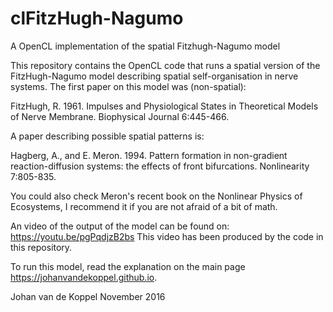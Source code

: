 # clFitzHugh-Nagumo
A OpenCL implementation of the spatial Fitzhugh-Nagumo model

This repository contains the OpenCL code that runs a spatial version of the FitzHugh-Nagumo model describing spatial self-organisation in nerve systems. The first paper on this model was (non-spatial):

FitzHugh, R. 1961. Impulses and Physiological States in Theoretical Models of Nerve Membrane. Biophysical Journal 6:445-466.

A paper describing possible spatial patterns is:

Hagberg, A., and E. Meron. 1994. Pattern formation in non-gradient reaction-diffusion systems: the effects of front bifurcations. Nonlinearity 7:805-835.

You could also check Meron's recent book on the Nonlinear Physics of Ecosystems, I recommend it if you are not afraid of a bit of math.

An video of the output of the model can be found on: https://youtu.be/pgPqdjzB2bs This video has been produced by the code in this repository.

To run this model, read the explanation on the main page https://johanvandekoppel.github.io.

Johan van de Koppel November 2016
